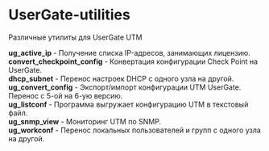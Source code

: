# UserGate-utilities
Различные утилиты для UserGate UTM

<b>ug_active_ip</b> - Получение списка IP-адресов, занимающих лицензию.<br>
<b>convert_checkpoint_config</b> - Конвертация конфигурации Check Point на UserGate.<br>
<b>dhcp_subnet</b> - Перенос настроек DHCP с одного узла на другой.<br>
<b>ug_convert_config</b> - Экспорт/импорт конфигурации UTM UserGate. Перенос с 5-ой на 6-ую версию.<br>
<b>ug_listconf</b> - Программа выгружает конфигурацию UTM в текстовый файл.<br>
<b>ug_snmp_view</b> - Мониторинг UTM по SNMP.<br>
<b>ug_workconf</b> - Перенос локальных пользователей и групп с одного узла на другой.<br>
